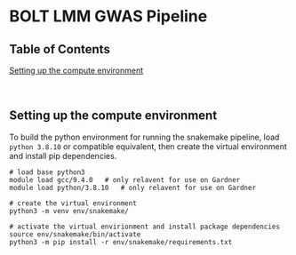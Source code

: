 # BOLT LMM GWAS Pipeline


## Table of Contents


[Setting up the compute environment](#setting_up_compute)


\
<a name=setting_up_compute />
## Setting up the compute environment

To build the python environment for running the snakemake pipeline, load `python 3.8.10` or compatible equivalent, then create the virtual environment and install pip dependencies.
```
# load base python3
module load gcc/9.4.0   # only relavent for use on Gardner
module load python/3.8.10   # only relavent for use on Gardner

# create the virtual environment
python3 -m venv env/snakemake/

# activate the virtual envirionment and install package dependencies
source env/snakemake/bin/activate
python3 -m pip install -r env/snakemake/requirements.txt

```





